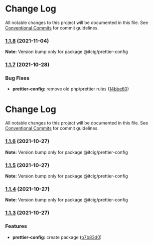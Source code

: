 # Change Log

All notable changes to this project will be documented in this file.
See [Conventional Commits](https://conventionalcommits.org) for commit guidelines.

### [1.1.8](https://github.com/itcig/itcig/compare/@itcig/prettier-config@1.1.7...@itcig/prettier-config@1.1.8) (2021-11-04)

**Note:** Version bump only for package @itcig/prettier-config





### [1.1.7](https://github.com/itcig/itcig/compare/@itcig/prettier-config@1.1.6...@itcig/prettier-config@1.1.7) (2021-10-28)


### Bug Fixes

* **prettier-config:** remove old php/prettier rules ([14bbe60](https://github.com/itcig/itcig/commit/14bbe60d579ad20732d949ed5cfe0b12a86e42f1))



# Change Log

All notable changes to this project will be documented in this file. See
[Conventional Commits](https://conventionalcommits.org) for commit guidelines.

### [1.1.6](https://github.com/itcig/itcig/compare/@itcig/prettier-config@1.1.5...@itcig/prettier-config@1.1.6) (2021-10-27)

**Note:** Version bump only for package @itcig/prettier-config

### [1.1.5](https://github.com/itcig/itcig/compare/@itcig/prettier-config@1.1.4...@itcig/prettier-config@1.1.5) (2021-10-27)

**Note:** Version bump only for package @itcig/prettier-config

### [1.1.4](https://github.com/itcig/itcig/compare/@itcig/prettier-config@1.1.3...@itcig/prettier-config@1.1.4) (2021-10-27)

**Note:** Version bump only for package @itcig/prettier-config

### [1.1.3](https://github.com/itcig/itcig/compare/@itcig/prettier-config@1.1.3...@itcig/prettier-config@1.1.3) (2021-10-27)

### Features

- **prettier-config:** create package
  ([b7b83d0](https://github.com/itcig/itcig/commit/b7b83d0bc3658fdde0c914e771a79c8894893300))
